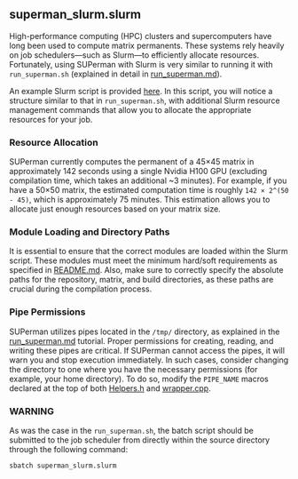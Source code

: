 ## superman_slurm.slurm

High-performance computing (HPC) clusters and supercomputers have long been used to compute matrix permanents. These systems rely heavily on job schedulers—such as Slurm—to efficiently allocate resources. Fortunately, using SUPerman with Slurm is very similar to running it with `run_superman.sh` (explained in detail in [run_superman.md](run_superman.md)).

An example Slurm script is provided [here](../superman_slurm.slurm). In this script, you will notice a structure similar to that in `run_superman.sh`, with additional Slurm resource management commands that allow you to allocate the appropriate resources for your job.

### Resource Allocation

SUPerman currently computes the permanent of a 45×45 matrix in approximately 142 seconds using a single Nvidia H100 GPU (excluding compilation time, which takes an additional ~3 minutes). For example, if you have a 50×50 matrix, the estimated computation time is roughly `142 × 2^(50 - 45)`, which is approximately 75 minutes. This estimation allows you to allocate just enough resources based on your matrix size.

### Module Loading and Directory Paths

It is essential to ensure that the correct modules are loaded within the Slurm script. These modules must meet the minimum hard/soft requirements as specified in [README.md](../README.md). Also, make sure to correctly specify the absolute paths for the repository, matrix, and build directories, as these paths are crucial during the compilation process.

### Pipe Permissions

SUPerman utilizes pipes located in the `/tmp/` directory, as explained in the [run_superman.md](run_superman.md) tutorial. Proper permissions for creating, reading, and writing these pipes are critical. If SUPerman cannot access the pipes, it will warn you and stop execution immediately. In such cases, consider changing the directory to one where you have the necessary permissions (for example, your home directory). To do so, modify the `PIPE_NAME` macros declared at the top of both [Helpers.h](../CommonFiles/Helpers.h) and [wrapper.cpp](../wrapper.cpp).

### WARNING

As was the case in the `run_superman.sh`, the batch script should be submitted to the job scheduler from directly within the source directory through the following command:
```bash
sbatch superman_slurm.slurm
```